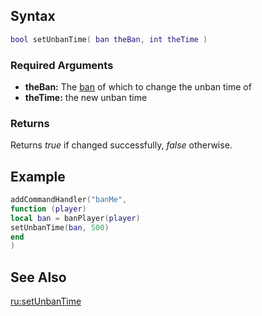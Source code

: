 Syntax
------

``` lua
bool setUnbanTime( ban theBan, int theTime )
```

### Required Arguments

-   **theBan:** The [ban](/docs/ban.md "wikilink") of which to change the unban time of
-   **theTime:** the new unban time

### Returns

Returns *true* if changed successfully, *false* otherwise.

Example
-------

``` lua
addCommandHandler("banMe",
function (player)
local ban = banPlayer(player)
setUnbanTime(ban, 500)
end
)
```

See Also
--------

[ru:setUnbanTime](/docs/ru:setunbantime.md "wikilink")
